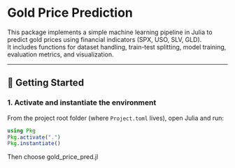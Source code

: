 # Gold Price Prediction

This package implements a simple machine learning pipeline in Julia to predict gold prices using financial indicators (SPX, USO, SLV, GLD).  
It includes functions for dataset handling, train-test splitting, model training, evaluation metrics, and visualization.

---

## 🚀 Getting Started

### 1. Activate and instantiate the environment
From the project root folder (where `Project.toml` lives), open Julia and run:

```julia
using Pkg
Pkg.activate(".")
Pkg.instantiate()
```
Then choose gold_price_pred.jl
